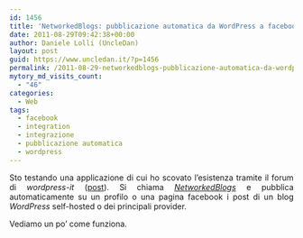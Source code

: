 ```yaml
---
id: 1456
title: 'NetworkedBlogs: pubblicazione automatica da WordPress a facebook'
date: 2011-08-29T09:42:38+00:00
author: Daniele Lolli (UncleDan)
layout: post
guid: https://www.uncledan.it/?p=1456
permalink: /2011-08-29-networkedblogs-pubblicazione-automatica-da-wordpress-a-facebook.html
mytory_md_visits_count:
  - "46"
categories:
  - Web
tags:
  - facebook
  - integration
  - integrazione
  - pubblicazione automatica
  - wordpress
---
```

<p style="text-align: justify;">
  Sto testando una applicazione di cui ho scovato l&#8217;esistenza tramite il forum di <em>wordpress-it</em> (<a title="wordpress-it" href="http://www.wordpress-it.it/forum/topic.php?id=13690" target="_blank">post</a>). Si chiama <em><a title="NetworkedBlogs" href="http://www.networkedblogs.com/" target="_blank">NetworkedBlogs</a></em> e pubblica automaticamente su un profilo o una pagina facebook i post di un blog <em>WordPress</em> self-hosted o dei principali provider.
</p>

<p style="text-align: justify;">
  Vediamo un po&#8217; come funziona.
</p>